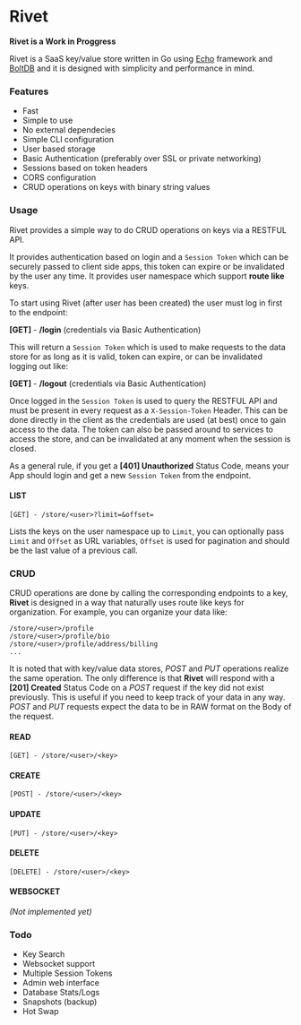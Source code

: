 # Rivet

**Rivet is a Work in Proggress**

Rivet is a SaaS key/value store written in Go using [Echo](https://github.com/labstack/echo) framework and [BoltDB](https://github.com/boltdb/bolt) and it is designed with simplicity and performance in mind.

### Features

+ Fast
+ Simple to use
+ No external dependecies
+ Simple CLI configuration
+ User based storage
+ Basic Authentication (preferably over SSL or private networking)
+ Sessions based on token headers
+ CORS configuration
+ CRUD operations on keys with binary string values

### Usage

Rivet provides a simple way to do CRUD operations on keys via a RESTFUL API.

It provides authentication based on login and a ```Session Token``` which can be securely passed to client side apps, this token can expire or be invalidated by the user any time. It provides user namespace which support **route like** keys.

To start using Rivet (after user has been created) the user must log in first to the endpoint:

**[GET]** - **/login** (credentials via Basic Authentication)

This will return a ```Session Token``` which is used to make requests to the data store for as long as it is valid, token can expire, or can be invalidated logging out like:

**[GET]** - **/logout** (credentials via Basic Authentication)

Once logged in the ```Session Token``` is used to query the RESTFUL API and must be present in every request as a ```X-Session-Token``` Header. This can be done directly in the client as the credentials are used (at best) once to gain access to the data. The token can also be passed around to services to access the store, and can be invalidated at any moment when the session is closed.

As a general rule, if you get a **[401] Unauthorized** Status Code, means your App should login and get a new ```Session Token``` from the endpoint.

#### LIST
```
[GET] - /store/<user>?limit=&offset=
```
Lists the keys on the user namespace up to ```Limit```, you can optionally pass ```Limit``` and ```Offset``` as URL variables, ```Offset``` is used for pagination and should be the last value of a previous call.

### CRUD

CRUD operations are done by calling the corresponding endpoints  to a key, **Rivet** is designed in a way that naturally uses route like keys for organization. For example, you can organize your data like:

```
/store/<user>/profile
/store/<user>/profile/bio
/store/<user>/profile/address/billing
...
```

It is noted that with key/value data stores, *POST* and *PUT* operations realize the same operation. The only difference is that **Rivet** will respond with a **[201] Created** Status Code on a *POST* request if the key did not exist previously. This is useful if you need to keep track of your data in any way. *POST* and *PUT* requests expect the data to be in RAW format on the Body of the request.

#### READ
```
[GET] - /store/<user>/<key>
```

#### CREATE
```
[POST] - /store/<user>/<key>
```

#### UPDATE
```
[PUT] - /store/<user>/<key>
```

#### DELETE
```
[DELETE] - /store/<user>/<key>
```

#### WEBSOCKET
*(Not implemented yet)*

### Todo
+ Key Search
+ Websocket support
+ Multiple Session Tokens
+ Admin web interface
+ Database Stats/Logs
+ Snapshots (backup)
+ Hot Swap
